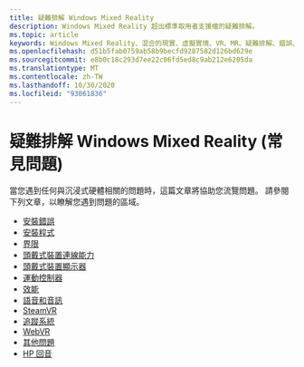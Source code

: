 ```yaml
---
title: 疑難排解 Windows Mixed Reality
description: Windows Mixed Reality 超出標準取用者支援檔的疑難排解。
ms.topic: article
keywords: Windows Mixed Reality、混合的現實、虛擬實境、VR、MR、疑難排解、錯誤、協助、支援
ms.openlocfilehash: d51b5fab0759ab58b9becfd9287582d126bd629e
ms.sourcegitcommit: e8b0c18c293d7ee22c06fd5ed8c9ab212e6205da
ms.translationtype: MT
ms.contentlocale: zh-TW
ms.lasthandoff: 10/30/2020
ms.locfileid: "93061836"
---
```

# <a name="troubleshooting-windows-mixed-reality-faqs"></a>疑難排解 Windows Mixed Reality (常見問題) 

當您遇到任何與沉浸式硬體相關的問題時，這篇文章將協助您流覽問題。
請參閱下列文章，以瞭解您遇到問題的區域。

- [安裝錯誤](installation_errors.md)
- [安裝程式](set-up-questions.md)
- [界限](boundary-questions.md)
- [頭戴式裝置連線能力](headset-connectivity.md)
- [頭戴式裝置顯示器](headset-display.md)
- [運動控制器](motion-controller-problems.md)
- [效能](performance-questions.md)
- [語音和音訊](speech-and-audio.md)
- [SteamVR](steamvr-questions.md)
- [追蹤系統](tracking.md)
- [WebVR](webvr-questions.md)
- [其他問題](other-questions.md)
- [HP 回音](reverbG2-faq.md)